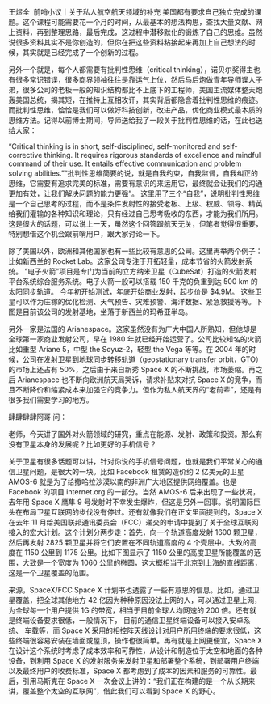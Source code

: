 王煜全  前哨小议｜关于私人航空航天领域的补充﻿
美国都有要求自己独立完成的课题。这个课程可能需要花一个月的时间，从最基本的想法构思，查找大量文献、网上资料，再到整理思路，最后完成，这过程中潜移默化的锻炼了自己的思维。虽然说很多资料其实不是你创造的，但你在把这些资料粘接起来再加上自己想法的时候，其实就是已经完成了一个创新的过程。

另外一个就是，每个人都需要有批判性思维（critical thinking），诺贝尔奖得主也有很多常识错误，很多商界领袖往往是靠运气上位，然后马后炮做青年导师误人子弟，很多公司的老板一般的知识结构都比不上底下的工程师，美国主流媒体整天炮轰美国总统，揭其短，在推特上互相攻讦，其实背后都隐含着批判性思维的痕迹。而批判性思维，恰恰是我们可以做好科技创新，改进产品，优化商业模式最本质的思维方法。记得以前博士期间，导师送给我了一段关于批判性思维的话，在此也送给大家：

“Critical thinking is in short, self-disciplined, self-monitored and self-corrective thinking. It requires rigorous standards of excellence and mindful command of their use. It entails effective communication and problem solving abilities.”“批判性思维简要的说，就是自我约束，自我监督，自我纠正的思维，它需要有追求完美的标准，需要有意识的来运用它，最终就会让我们的沟通更加有效，让我们解决问题的能力更强”。
这里用了三个“自我”，说明批判性思维是一个自己思考的过程，而不是条件发射性的接受老板、上级、权威、领导、精英给我们灌输的各种知识和理论，只有经过自己思考吸收的东西，才能为我们所用。这是很大的话题，可以说上一天，虽然这个回答跟航天无关，但笔者觉得很重要，特别想借这个机会跟前哨用户，跟大家讨论一下。﻿



除了美国以外，欧洲和其他国家也有一些比较有意思的公司。这里再举两个例子：比如新西兰的 Rocket Lab。这家公司专注于开拓轻量，成本节省的火箭发射系统。 “电子火箭”项目是专门为当前的立方纳米卫星（CubeSat）打造的火箭发射平台系统综合服务系统。电子火箭一般可以搭载 150 千克的负重到达 500 km 的太阳同步轨道。 今年初开始测试，年底开始商业发射，起步价是 $4.9M。 这些卫星可以作为庄稼的优化检测、天气预告、灾难预警、海洋数据、紧急救援等等。下图是目前该公司的发射基地，坐落于新西兰的玛希亚半岛。

另外一家是法国的 Arianespace。这家虽然没有为广大中国人所熟知，但他却是全球第一家商业发射公司，早在 1980 年就已经开始运营了。公司比较知名的火箭比如重型 Ariane 5，中型 the Soyuz-2，轻型 the Vega 等等。在 2004 年的时候，公司在发射卫星到地球同步转移轨道（geostationary transfer orbit，GTO）的市场上还占有 50%，之后由于来自新秀 Space X 的不断挑战，市场萎缩。再之后 Arianespace 也不断向欧洲航天局哭诉，请求补贴来对抗 Space X 的竞争，而且不断降价和缩紧成本来加强它的竞争力。但作为私人航天界的“老前辈”，还是有很多我们需要学习的地方。


肆肆肆肆阿哥 问：

老师，今天讲了国外对火箭领域的研究，重点在能源、发射、政策和投资。那么有没有卫星本身的发展呢？比如更好的手机信号？

关于卫星有很多话题可以讲，针对你说的手机信号问题，也就是我们平常关心的通信卫星问题，是很大的一块。比如 Facebook 租赁的造价约 2 亿美元的卫星 AMOS-6 就是为了给撒哈拉沙漠以南的非洲广大地区提供网络覆盖。也是 Facebook 的项目 internet.org 的一部分。当然 AMOS-6 后来出现了一些状况，去年用 Space X 鹰隼 9 号发射时不幸发生爆炸，但这是另外一回事。说明国际巨头在布局卫星互联网的步伐没有停过。还有就像我们在正文里面提到的，Space X在去年 11 月给美国联邦通讯委员会（FCC）递交的申请中提到了关于全球互联网接入的宏大计划。这个计划分两步走：首先，向一个轨道高度发射 1600 颗卫星，然后再发射 2825 颗卫星并将它们安置在不同轨道高度的 4 个壳层中。大致的高度在 1150 公里到 1175 公里。比如下图显示了 1150 公里的高度卫星所能覆盖的范围，大致是一个宽度为 1060 公里的椭圆，这大概相当于北京到上海的直线距离，这是一个卫星覆盖的范围。


来源，SpaceX/FCC
Space X 计划书也透露了一些有意思的信息。比如，通过卫星覆盖，把全球其他地方 42 亿因为种种原因没法上网的人，可以通过卫星上网，为全球每一个用户提供 1G 的带宽，相当于目前全球人均网速的 200 倍。还有就是终端设备要求很低，一般情况下， 目前的通信卫星终端设备可以接入安卓系统、 车载等，而 Space X 采用的相控阵天线设计对用户所用终端的要求很低，这些终端很容易安装在墙面或屋顶，操作也很简单。再有就是上网更便宜，Space X 在设计这个系统时考虑了成本效率和可靠性，从设计和制造位于太空和地面的各种设备，到利用 Space X 的发射服务来发射卫星和部署整个系统，到部署用户终端以及最终用户的收费标准，Space X 都考虑到了成本的因素和服务的可靠性。最后，引用马斯克在 Space X 一次会议上讲的：“我们正在构建的是一个从长期来讲，覆盖整个太空的互联网”，借此我们可以看到 Space X 的野心。
